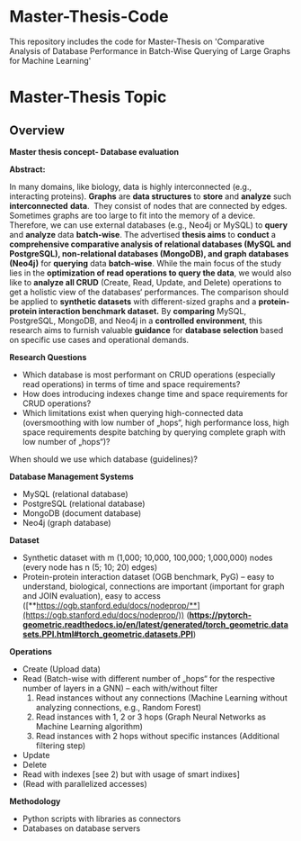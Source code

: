 # Master-Thesis-Code
This repository includes the code for Master-Thesis on 'Comparative Analysis of Database Performance in Batch-Wise Querying of Large Graphs for Machine Learning'

# Master-Thesis Topic

## Overview
**Master thesis concept- Database evaluation**

**Abstract:**

In many domains, like biology, data is highly interconnected (e.g., interacting proteins). **Graphs** are **data structures** to **store** and **analyze** such **interconnected** **data**.  They consist of nodes that are connected by edges. Sometimes graphs are too large to fit into the memory of a device. Therefore, we can use external databases (e.g., Neo4j or MySQL) to **query** and **analyze** data **batch-wise**. The advertised **thesis aims** to **conduct** a **comprehensive comparative analysis of relational databases (MySQL and PostgreSQL), non-relational databases (MongoDB), and graph databases (Neo4j)** for **querying** data **batch-wise**. While the main focus of the study lies in the **optimization of read operations to query the data**, we would also like to **analyze all CRUD** (Create, Read, Update, and Delete) operations to get a holistic view of the databases‘ performances. The comparison should be applied to **synthetic datasets** with different-sized graphs and a **protein-protein interaction benchmark dataset.** By **comparing** MySQL, PostgreSQL, MongoDB, and Neo4j in a **controlled environment**, this research aims to furnish valuable **guidance** for **database selection** based on specific use cases and operational demands.

**Research Questions**

- Which database is most performant on CRUD operations (especially read operations) in terms of time and space requirements?
- How does introducing indexes change time and space requirements for CRUD operations?
- Which limitations exist when querying high-connected data (oversmoothing with low number of „hops“, high performance loss, high space requirements despite batching by querying complete graph with low number of „hops“)?

When should we use which database (guidelines)?

**Database Management Systems**

- MySQL (relational database)
- PostgreSQL (relational database)
- MongoDB (document database)
- Neo4j (graph database)

**Dataset**

- Synthetic dataset with m (1,000; 10,000, 100,000; 1,000,000) nodes (every node has n (5; 10; 20) edges)
- Protein-protein interaction dataset (OGB benchmark, PyG) – easy to understand, biological, connections are important (important for graph and JOIN evaluation), easy to access ([**https://ogb.stanford.edu/docs/nodeprop/**](https://ogb.stanford.edu/docs/nodeprop/)) (**https://pytorch-geometric.readthedocs.io/en/latest/generated/torch_geometric.datasets.PPI.html#torch_geometric.datasets.PPI**)

**Operations**

- Create (Upload data)
- Read (Batch-wise with different number of „hops“ for the respective number of layers in a GNN) – each with/without filter
    1. Read instances without any connections (Machine Learning without analyzing connections, e.g., Random Forest)
    2. Read instances with 1, 2 or 3 hops (Graph Neural Networks as Machine Learning algorithm)
    3. Read instances with 2 hops without specific instances (Additional filtering step)
- Update
- Delete
- Read with indexes [see 2) but with usage of smart indixes]
- (Read with parallelized accesses)

**Methodology**

- Python scripts with libraries as connectors
- Databases on database servers


